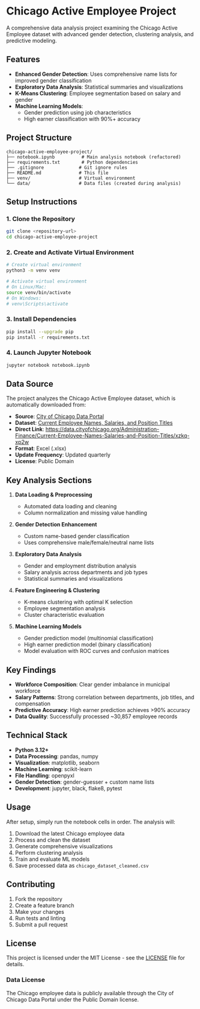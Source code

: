 # Chicago Active Employee Project

A comprehensive data analysis project examining the Chicago Active Employee dataset with advanced gender detection, clustering analysis, and predictive modeling.

## Features

- **Enhanced Gender Detection**: Uses comprehensive name lists for improved gender classification
- **Exploratory Data Analysis**: Statistical summaries and visualizations
- **K-Means Clustering**: Employee segmentation based on salary and gender
- **Machine Learning Models**: 
  - Gender prediction using job characteristics
  - High earner classification with 90%+ accuracy

## Project Structure

```
chicago-active-employee-project/
├── notebook.ipynb          # Main analysis notebook (refactored)
├── requirements.txt        # Python dependencies
├── .gitignore             # Git ignore rules
├── README.md              # This file
├── venv/                  # Virtual environment
└── data/                  # Data files (created during analysis)
```

## Setup Instructions

### 1. Clone the Repository
```bash
git clone <repository-url>
cd chicago-active-employee-project
```

### 2. Create and Activate Virtual Environment
```bash
# Create virtual environment
python3 -m venv venv

# Activate virtual environment
# On Linux/Mac:
source venv/bin/activate
# On Windows:
# venv\Scripts\activate
```

### 3. Install Dependencies
```bash
pip install --upgrade pip
pip install -r requirements.txt
```

### 4. Launch Jupyter Notebook
```bash
jupyter notebook notebook.ipynb
```

## Data Source

The project analyzes the Chicago Active Employee dataset, which is automatically downloaded from:
- **Source**: [City of Chicago Data Portal](https://data.cityofchicago.org/)
- **Dataset**: [Current Employee Names, Salaries, and Position Titles](https://data.cityofchicago.org/Administration-Finance/Current-Employee-Names-Salaries-and-Position-Titles/xzkq-xp2w)
- **Direct Link**: https://data.cityofchicago.org/Administration-Finance/Current-Employee-Names-Salaries-and-Position-Titles/xzkq-xp2w
- **Format**: Excel (.xlsx)
- **Update Frequency**: Updated quarterly
- **License**: Public Domain

## Key Analysis Sections

1. **Data Loading & Preprocessing**
   - Automated data loading and cleaning
   - Column normalization and missing value handling

2. **Gender Detection Enhancement** 
   - Custom name-based gender classification
   - Uses comprehensive male/female/neutral name lists

3. **Exploratory Data Analysis**
   - Gender and employment distribution analysis
   - Salary analysis across departments and job types
   - Statistical summaries and visualizations

4. **Feature Engineering & Clustering**
   - K-means clustering with optimal K selection
   - Employee segmentation analysis
   - Cluster characteristic evaluation

5. **Machine Learning Models**
   - Gender prediction model (multinomial classification)
   - High earner prediction model (binary classification)
   - Model evaluation with ROC curves and confusion matrices

## Key Findings

- **Workforce Composition**: Clear gender imbalance in municipal workforce
- **Salary Patterns**: Strong correlation between departments, job titles, and compensation
- **Predictive Accuracy**: High earner prediction achieves >90% accuracy
- **Data Quality**: Successfully processed ~30,857 employee records

## Technical Stack

- **Python 3.12+**
- **Data Processing**: pandas, numpy
- **Visualization**: matplotlib, seaborn  
- **Machine Learning**: scikit-learn
- **File Handling**: openpyxl
- **Gender Detection**: gender-guesser + custom name lists
- **Development**: jupyter, black, flake8, pytest

## Usage

After setup, simply run the notebook cells in order. The analysis will:

1. Download the latest Chicago employee data
2. Process and clean the dataset
3. Generate comprehensive visualizations
4. Perform clustering analysis
5. Train and evaluate ML models
6. Save processed data as `chicago_dataset_cleaned.csv`

## Contributing

1. Fork the repository
2. Create a feature branch
3. Make your changes
4. Run tests and linting
5. Submit a pull request

## License

This project is licensed under the MIT License - see the [LICENSE](LICENSE) file for details.

### Data License
The Chicago employee data is publicly available through the City of Chicago Data Portal under the Public Domain license.

